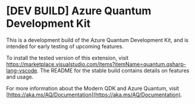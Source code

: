 # [DEV BUILD] Azure Quantum Development Kit

This is a development build of the Azure Quantum Development Kit, and is intended for early testing
of upcoming features.

To install the tested version of this extension, visit <https://marketplace.visualstudio.com/items?itemName=quantum.qsharp-lang-vscode>.
The README for the stable build contains details on features and usage.

For more information about the Modern QDK and Azure Quantum, visit [https://aka.ms/AQ/Documentation](https://aka.ms/AQ/Documentation).
